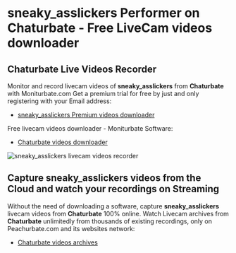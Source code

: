 # sneaky_asslickers Performer on Chaturbate - Free LiveCam videos downloader

## Chaturbate Live Videos Recorder

Monitor and record livecam videos of **sneaky_asslickers** from **Chaturbate** with Moniturbate.com
Get a premium trial for free by just and only registering with your Email address:
* [sneaky_asslickers Premium videos downloader](https://moniturbate.com/request-demo-licence-key.html)

Free livecam videos downloader - Moniturbate Software:
* [Chaturbate videos downloader](https://moniturbate.com/moniturbate-download-software.html)

![sneaky_asslickers livecam videos recorder](https://peachurnet.com/templates/moniturbate-software.png)


## Capture sneaky_asslickers videos from the Cloud and watch your recordings on Streaming

Without the need of downloading a software, capture **sneaky_asslickers** livecam videos from **Chaturbate** 100% online.
Watch Livecam archives from **Chaturbate** unlimitedly from thousands of existing recordings, only on Peachurbate.com and its websites network:
* [Chaturbate videos archives](https://peachurnet.com/)